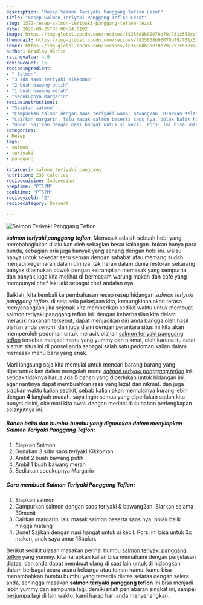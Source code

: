 ```yaml
---
description: "Resep Salmon Teriyaki Panggang Teflon Lezat"
title: "Resep Salmon Teriyaki Panggang Teflon Lezat"
slug: 1572-resep-salmon-teriyaki-panggang-teflon-lezat
date: 2020-09-25T03:00:54.010Z
image: https://img-global.cpcdn.com/recipes/f835608b90070b79/751x532cq70/salmon-teriyaki-panggang-teflon-foto-resep-utama.jpg
thumbnail: https://img-global.cpcdn.com/recipes/f835608b90070b79/751x532cq70/salmon-teriyaki-panggang-teflon-foto-resep-utama.jpg
cover: https://img-global.cpcdn.com/recipes/f835608b90070b79/751x532cq70/salmon-teriyaki-panggang-teflon-foto-resep-utama.jpg
author: Bradley Morris
ratingvalue: 4.9
reviewcount: 15
recipeingredient:
- " Salmon"
- "3 sdm saos teriyaki Kikkoman"
- "2 buah bawang putih"
- "1 buah bawang merah"
- "secukupnya Margarin"
recipeinstructions:
- "Siapkan salmon"
- "Campurkan salmon dengan saos teriyaki &amp; bawang2an. Biarkan selama 30menit"
- "Cairkan margarin, lalu masak salmon beserta saos nya, bolak balik hingga matang"
- "Done! Sajikan dengan nasi hangat untuk si kecil. Porsi ini bisa untuk 3x makan, anak saya umur 18bulan."
categories:
- Resep
tags:
- salmon
- teriyaki
- panggang

katakunci: salmon teriyaki panggang 
nutrition: 236 calories
recipecuisine: Indonesian
preptime: "PT12M"
cooktime: "PT57M"
recipeyield: "2"
recipecategory: Dessert

---
```



![Salmon Teriyaki Panggang Teflon](https://img-global.cpcdn.com/recipes/f835608b90070b79/751x532cq70/salmon-teriyaki-panggang-teflon-foto-resep-utama.jpg)

<b><i>salmon teriyaki panggang teflon</i></b>, Memasak adalah sebuah hobi yang membahagiakan dilakukan oleh sebagian besar kalangan. bukan hanya para bunda, sebagian pria juga banyak yang senang dengan hobi ini. walau hanya untuk sekedar seru seruan dengan sahabat atau memang sudah menjadi kegemaran dalam dirinya. tak heran dalam dunia restoran sekarang banyak ditemukan cowok dengan ketrampilan memasak yang sempurna, dan banyak juga kita melihat di bermacam warung makan dan cafe yang mempunyai chef laki laki sebagai chef andalan nya.

Baiklah, kita kembali ke pembahasan resep resep hidangan <i>salmon teriyaki panggang teflon</i>. di sela sela pekerjaan kita, kemungkinan akan terasa menyenangkan jika sejenak kita memberikan sedikit waktu untuk membuat salmon teriyaki panggang teflon ini. dengan keberhasilan kita dalam meracik makanan tersebut, dapat menjadikan diri anda bangga oleh hasil olahan anda sendiri. dan juga disini dengan perantara situs ini kita akan memperoleh pedoman untuk meracik olahan <u>salmon teriyaki panggang teflon</u> tersebut menjadi menu yang yummy dan nikmat, oleh karena itu catat alamat situs ini di ponsel anda sebagai salah satu pedoman kalian dalam memasak menu baru yang enak.




Mari langsung saja kita memulai untuk mencari barang barang yang diperuntuk kan dalam mengolah menu <u><i>salmon teriyaki panggang teflon</i></u> ini. setidak tidaknya harus ada <b>5</b> bahan yang diperlukan untuk hidangan ini. agar nantinya dapat membuahkan rasa yang lezat dan nikmat. dan juga siapkan waktu kalian sedikit, sebab kalian akan memulainya kurang lebih dengan <b>4</b> langkah mudah. saya ingin semua yang diperlukan sudah kita punyai disini, oke mari kita awali dengan merinci dulu bahan perlengkapan selanjutnya ini.

<!--inarticleads1-->

##### Bahan baku dan bumbu-bumbu yang digunakan dalam menyiapkan Salmon Teriyaki Panggang Teflon:

1. Siapkan  Salmon
1. Gunakan 3 sdm saos teriyaki Kikkoman
1. Ambil 2 buah bawang putih
1. Ambil 1 buah bawang merah
1. Sediakan secukupnya Margarin




<!--inarticleads2-->

##### Cara membuat Salmon Teriyaki Panggang Teflon:

1. Siapkan salmon
1. Campurkan salmon dengan saos teriyaki &amp; bawang2an. Biarkan selama 30menit
1. Cairkan margarin, lalu masak salmon beserta saos nya, bolak balik hingga matang
1. Done! Sajikan dengan nasi hangat untuk si kecil. Porsi ini bisa untuk 3x makan, anak saya umur 18bulan.




Berikut sedikit ulasan masakan perihal bumbu <u>salmon teriyaki panggang teflon</u> yang yummy. kita harapkan kalian bisa memahami dengan penjelasan diatas, dan anda dapat membuat ulang di saat lain untuk di hidangkan dalam berbagai acara acara keluarga atau teman kamu. kamu bisa menambahkan bumbu bumbu yang tersedia diatas selaras dengan selera anda, sehingga masakan <b>salmon teriyaki panggang teflon</b> ini bisa menjadi lebih yummy dan sempurna lagi. demikianlah penjabaran singkat ini, sampai berjumpa lagi di lain waktu. kami harap hari anda menyenangkan.
